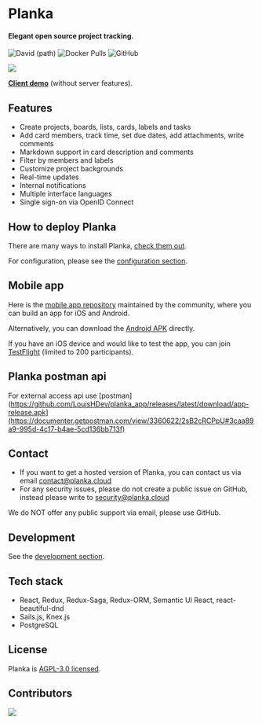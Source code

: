 # Planka
#### Elegant open source project tracking.

![David (path)](https://img.shields.io/github/package-json/v/plankanban/planka) ![Docker Pulls](https://img.shields.io/badge/docker_pulls-5M%2B-%23066da5) ![GitHub](https://img.shields.io/github/license/plankanban/planka)

![](https://raw.githubusercontent.com/plankanban/planka/master/demo.gif)

[**Client demo**](https://plankanban.github.io/planka) (without server features).

## Features

- Create projects, boards, lists, cards, labels and tasks
- Add card members, track time, set due dates, add attachments, write comments
- Markdown support in card description and comments
- Filter by members and labels
- Customize project backgrounds
- Real-time updates
- Internal notifications
- Multiple interface languages
- Single sign-on via OpenID Connect

## How to deploy Planka

There are many ways to install Planka, [check them out](https://docs.planka.cloud/docs/intro).

For configuration, please see the [configuration section](https://docs.planka.cloud/docs/category/configuration).

## Mobile app

Here is the [mobile app repository](https://github.com/LouisHDev/planka_app) maintained by the community, where you can build an app for iOS and Android.

Alternatively, you can download the [Android APK](https://github.com/LouisHDev/planka_app/releases/latest/download/app-release.apk) directly.

If you have an iOS device and would like to test the app, you can join [TestFlight](https://testflight.apple.com/join/Uwn41eY4) (limited to 200 participants).

## Planka postman api

For external access api use [postman](https://github.com/LouisHDev/planka_app/releases/latest/download/app-release.apk](https://documenter.getpostman.com/view/3360622/2sB2cRCPpU#3caa89a9-995d-4c17-b4ae-5cd136bb713f) 

## Contact

- If you want to get a hosted version of Planka, you can contact us via email contact@planka.cloud
- For any security issues, please do not create a public issue on GitHub, instead please write to security@planka.cloud

We do NOT offer any public support via email, please use GitHub.

## Development

See the [development section](https://docs.planka.cloud/docs/Development).

## Tech stack

- React, Redux, Redux-Saga, Redux-ORM, Semantic UI React, react-beautiful-dnd
- Sails.js, Knex.js
- PostgreSQL

## License

Planka is [AGPL-3.0 licensed](https://github.com/plankanban/planka/blob/master/LICENSE).

## Contributors

[![](https://contrib.rocks/image?repo=plankanban/planka)](https://github.com/plankanban/planka/graphs/contributors)
